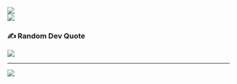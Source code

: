 ![](https://github-readme-stats.vercel.app/api/top-langs/?username=HritvikBhatia&theme=chartreuse-dark&hide_border=true&include_all_commits=false&count_private=false&layout=compact) <br/>
![](https://github-readme-streak-stats.herokuapp.com/?user=HritvikBhatia&theme=chartreuse-dark&hide_border=true)<br/>

### ✍️ Random Dev Quote
![](https://quotes-github-readme.vercel.app/api?type=horizontal&theme=light)

---
[![](https://visitcount.itsvg.in/api?id=HritvikBhatia&icon=10&color=0)](https://visitcount.itsvg.in)
